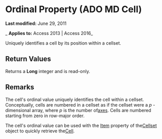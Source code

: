 
# Ordinal Property (ADO MD Cell)

 **Last modified:** June 29, 2011

 _ **Applies to:** Access 2013 | Access 2016_



Uniquely identifies a cell by its position within a cellset.

## Return Values

Returns a  **Long** integer and is read-only.


## Remarks

The cell's ordinal value uniquely identifies the cell within a cellset. Conceptually, cells are numbered in a cellset as if the cellset were a  _p_ -dimensional array, where _p_ is the number of[axes](7c719197-45f1-a5b9-665d-25cb693b1eb0.md). Cells are numbered starting from zero in row-major order. 

The cell's ordinal value can be used with the [Item](47510643-47af-0bfd-dc1f-ab984057bcd3.md) property of the[Cellset](28d4b3b9-f907-9ec0-00e1-9666c887cdf0.md) object to quickly retrieve the[Cell](b9d00b71-1f40-5bd1-4b89-fbdb59c552ba.md).

